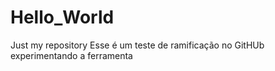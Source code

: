 # Hello_World
Just my repository
Esse é um teste de ramificação no GitHUb experimentando a ferramenta
